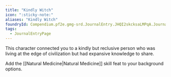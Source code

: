 ```yaml
---
title: "Kindly Witch"
icon: ":sticky-note:"
aliases: "Kindly Witch"
foundryId: Compendium.pf2e.gmg-srd.JournalEntry.JHQI2skcksaLMPqA.JournalEntryPage.NLkqSKL4tHMBYXOQ
tags:
  - JournalEntryPage
---
```

This character connected you to a kindly but reclusive person who was living at the edge of civilization but had expansive knowledge to share.

Add the [[Natural Medicine|Natural Medicine]] skill feat to your background options.